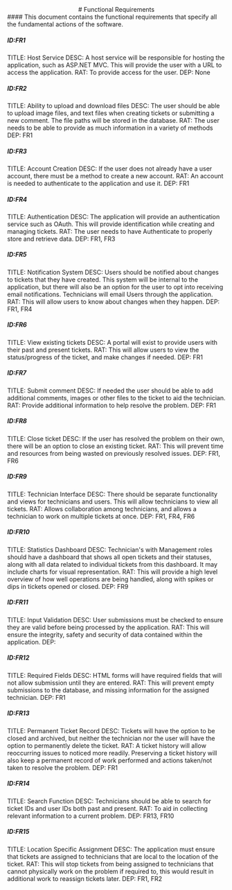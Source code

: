 <div style="text-align: center"> # Functional Requirements</div>
#### This document contains the functional requirements that specify all the fundamental actions of the software.

##### ID:FR1
TITLE: Host Service
DESC: A host service will be responsible for hosting the application, such as ASP.NET MVC. This will provide the user with a URL to access the application.
RAT: To provide access for the user.
DEP: None

##### ID:FR2
TITLE: Ability to upload and download files
DESC: The user should be able to upload image files, and text files when creating tickets or submitting a new comment. The file paths will be stored in the database.
RAT: The user needs to be able to provide as much information in a variety of methods
DEP: FR1

##### ID:FR3
TITLE: Account Creation
DESC: If the user does not already have a user account, there must be a method to create a new account.
RAT: An account is needed to authenticate to the application and use it.
DEP: FR1

##### ID:FR4
TITLE: Authentication
DESC: The application will provide an authentication service such as OAuth. This will provide identification while creating and managing tickets.
RAT: The user needs to have Authenticate to properly store and retrieve data.
DEP: FR1, FR3

##### ID:FR5
TITLE: Notification System
DESC: Users should be notified about changes to tickets that they have created. This system will be internal to the application, but there will also be an option for the user to opt into receiving email notifications. Technicians will email Users through the application.
RAT: This will allow users to know about changes when they happen.
DEP: FR1, FR4

##### ID:FR6
TITLE: View existing tickets
DESC: A portal will exist to provide users with their past and present tickets.
RAT: This will allow users to view the status/progress of the ticket, and make changes if needed.
DEP: FR1

##### ID:FR7
TITLE: Submit comment
DESC: If needed the user should be able to add additional comments, images or other files to the ticket to aid the technician.
RAT: Provide additional information to help resolve the problem.
DEP: FR1

##### ID:FR8
TITLE: Close ticket
DESC: If the user has resolved the problem on their own, there will be an option to close an existing ticket.
RAT: This will prevent time and resources from being wasted on previously resolved issues.
DEP: FR1, FR6

##### ID:FR9
TITLE: Technician Interface
DESC: There should be separate functionality and views for technicians and users. This will allow technicians to view all tickets.
RAT: Allows collaboration among technicians, and allows a technician to work on multiple tickets at once.
DEP: FR1, FR4, FR6

##### ID:FR10
TITLE: Statistics Dashboard
DESC: Technician's with Management roles should have a dashboard that shows all open tickets and their statuses, along with all data related to individual tickets from this dashboard. It may include charts for visual representation.
RAT: This will provide a high level overview of how well operations are being handled, along with spikes or dips in tickets opened or closed.
DEP: FR9

##### ID:FR11
TITLE: Input Validation
DESC: User submissions must be checked to ensure they are valid before being processed by the application.
RAT: This will ensure the integrity, safety and security of data contained within the application.
DEP:

##### ID:FR12
TITLE: Required Fields
DESC: HTML forms will have required fields that will not allow submission until they are entered.
RAT: This will prevent empty submissions to the database, and missing information for the assigned technician.
DEP: FR1

##### ID:FR13
TITLE: Permanent Ticket Record
DESC: Tickets will have the option to be closed and archived, but neither the technician nor the user will have the option to permanently delete the ticket.
RAT: A ticket history will allow reoccurring issues to noticed more readily. Preserving a ticket history will also keep a permanent record of work performed and actions taken/not taken to resolve the problem.
DEP: FR1

##### ID:FR14
TITLE: Search Function
DESC: Technicians should be able to search for ticket IDs and user IDs both past and present.
RAT: To aid in collecting relevant information to a current problem.
DEP: FR13, FR10

##### ID:FR15
TITLE: Location Specific Assignment
DESC: The application must ensure that tickets are assigned to technicians that are local to the location of the ticket.
RAT: This will stop tickets from being assigned to technicians that cannot physically work on the problem if required to, this would result in additional work to reassign tickets later.
DEP: FR1, FR2
